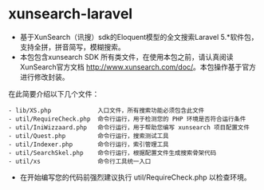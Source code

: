 # xunsearch-laravel
- 基于XunSearch（讯搜）sdk的Eloquent模型的全文搜索Laravel 5.*软件包，支持全拼，拼音简写，模糊搜索。
- 本包包含xunsearch SDK 所有类文件，在使用本包之前，请认真阅读XunSearch官方文档 <http://www.xunsearch.com/doc/>。本包操作基于官方进行修改封装。

在此简要介绍以下几个文件：

    - lib/XS.php             入口文件，所有搜索功能必须包含此文件
    - util/RequireCheck.php  命令行运行，用于检测您的 PHP 环境是否符合运行条件
    - util/IniWizzaard.php   命令行运行，用于帮助您编写 xunsearch 项目配置文件
    - util/Quest.php         命令行运行，搜索测试工具
    - util/Indexer.php       命令行运行，索引管理工具
    - util/SearchSkel.php    命令行运行，根据配置文件生成搜索骨架代码
    - util/xs                命令行工具统一入口

 - 在开始编写您的代码前强烈建议执行 util/RequireCheck.php 以检查环境。
